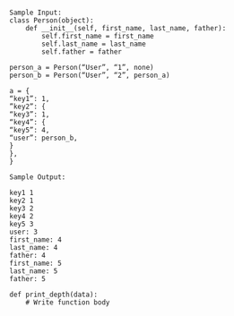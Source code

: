 ```2) Write a new function with same functionality from Question 1, but it should be able to handle a Python object in addition to a dictionary from Question 1.

Sample Input:
class Person(object):
	def __init__(self, first_name, last_name, father):
		self.first_name = first_name
		self.last_name = last_name
		self.father = father

person_a = Person(“User”, “1”, none)
person_b = Person(“User”, “2”, person_a)

a = {
“key1”: 1,
”key2”: {
“key3”: 1,
“key4”: {
“key5”: 4,
“user”: person_b,
}
},
}

Sample Output:

key1 1
key2 1
key3 2
key4 2
key5 3
user: 3
first_name: 4
last_name: 4
father: 4
first_name: 5
last_name: 5
father: 5
```
```
def print_depth(data):
	# Write function body
```

